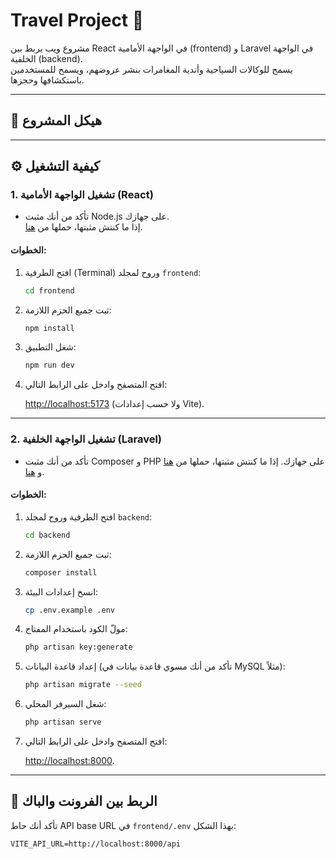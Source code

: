 # Travel Project 🧳

مشروع ويب يربط بين React في الواجهة الأمامية (frontend) و Laravel في الواجهة الخلفية (backend).  
يسمح للوكالات السياحية وأندية المغامرات بنشر عروضهم، ويسمح للمستخدمين باستكشافها وحجزها.

---

## 📁 هيكل المشروع


---

## ⚙️ كيفية التشغيل

### 1. تشغيل الواجهة الأمامية (React)

- تأكد من أنك مثبت Node.js على جهازك.  
  إذا ما كنتش مثبتها، حملها من [هنا](https://nodejs.org/).

#### الخطوات:

1. افتح الطرفية (Terminal) وروح لمجلد `frontend`:

    ```bash
    cd frontend
    ```

2. ثبت جميع الحزم اللازمة:

    ```bash
    npm install
    ```

3. شغل التطبيق:

    ```bash
    npm run dev
    ```

4. افتح المتصفح وادخل على الرابط التالي:

    [http://localhost:5173](http://localhost:5173) (ولا حسب إعدادات Vite).

---

### 2. تشغيل الواجهة الخلفية (Laravel)

- تأكد من أنك مثبت Composer و PHP على جهازك.
  إذا ما كنتش مثبتها، حملها من [هنا](https://getcomposer.org/) و [هنا](https://www.php.net/).

#### الخطوات:

1. افتح الطرفية وروح لمجلد `backend`:

    ```bash
    cd backend
    ```

2. ثبت جميع الحزم اللازمة:

    ```bash
    composer install
    ```

3. انسخ إعدادات البيئة:

    ```bash
    cp .env.example .env
    ```

4. مولّ الكود باستخدام المفتاح:

    ```bash
    php artisan key:generate
    ```

5. إعداد قاعدة البيانات (تأكد من أنك مسوي قاعدة بيانات في MySQL مثلاً):

    ```bash
    php artisan migrate --seed
    ```

6. شغل السيرفر المحلي:

    ```bash
    php artisan serve
    ```

7. افتح المتصفح وادخل على الرابط التالي:

    [http://localhost:8000](http://localhost:8000).

---

## 🔗 الربط بين الفرونت والباك

تأكد أنك حاط API base URL في `frontend/.env` بهذا الشكل:

```env
VITE_API_URL=http://localhost:8000/api
